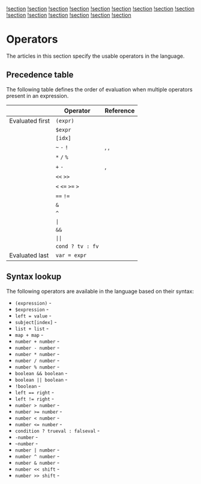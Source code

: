 [!section](addition/index.md)
[!section](assignment/index.md)
[!section](bitnegate/index.md)
[!section](bitoperators/index.md)
[!section](bitshiftoperators/index.md)
[!section](boolnegate/index.md)
[!section](booloperators/index.md)
[!section](dereference/index.md)
[!section](equality/index.md)
[!section](mathoperators/index.md)
[!section](comparison/index.md)
[!section](parentheses/index.md)
[!section](subscript/index.md)
[!section](ternary/index.md)
[!section](unaryminus/index.md)

# Operators

The articles in this section specify the usable operators in the language.

## Precedence table

The following table defines the order of evaluation when multiple operators present in an expression.

|                 	| Operator                  	| Reference                                                                    	|
|-----------------	|---------------------------	|-----------------------------------------------------------------------------	|
| Evaluated first 	| `(expr)`                  	| [](parentheses/index.md)                                                    	|
|                 	| `$expr`                   	| [](dereference/index.md)                                                    	|
|                 	| `[idx]`		             	| [](subscript/index.md)                                                      	|
|                 	| `~` `-` `!`	             	| [](bitnegate/index.md), [](unaryminus/index.md), [](boolnegate/index.md) 		|
|                 	| `*` `/` `%`               	| [](mathoperators/index.md)                                                  	|
|                 	| `+` `-`                 		| [](addition/index.md), [](mathoperators/index.md)                        		|
|                 	| `<<` `>>`                 	| [](bitshiftoperators/index.md)                                              	|
|                 	| `<` `<=` `>=` `>`         	| [](comparison/index.md)                                                     	|
|                 	| `==` `!=`                 	| [](equality/index.md)                                                       	|
|                 	| `&`                       	| [](bitoperators/index.md)                                                   	|
|                 	| `^`                       	| [](bitoperators/index.md)                                                   	|
|                 	| <code>&#124;</code>       	| [](bitoperators/index.md)                                                   	|
|                 	| `&&`                      	| [](booloperators/index.md)                                                  	|
|                 	| <code>&#124;&#124;</code> 	| [](booloperators/index.md)                                                  	|
|                 	| `cond ? tv : fv`            	| [](ternary/index.md)                                                        	|
| Evaluated last  	| `var = expr`              	| [](assignment/index.md)                                                     	|

## Syntax lookup

The following operators are available in the language based on their syntax:

* `(expression)` - [](parentheses/index.md)
* `$expression` - [](dereference/index.md)
* `left = value` - [](assignment/index.md)
* `subject[index]` - [](subscript/index.md)
* `list + list` - [](addition/index.md)
* `map + map` - [](addition/index.md)
* `number + number` - [](mathoperators/index.md)
* `number - number` - [](mathoperators/index.md)
* `number * number` - [](mathoperators/index.md)
* `number / number` - [](mathoperators/index.md)
* `number % number` - [](mathoperators/index.md)
* `boolean && boolean` - [](booloperators/index.md)
* `boolean || boolean` - [](booloperators/index.md)
* `!boolean` - [](boolnegate/index.md)
* `left == right` - [](equality/index.md)
* `left != right` - [](equality/index.md)
* `number > number` - [](comparison/index.md)
* `number >= number` - [](comparison/index.md)
* `number < number` - [](comparison/index.md)
* `number <= number` - [](comparison/index.md)
* `condition ? trueval : falseval` - [](ternary/index.md)
* `-number` - [](unaryminus/index.md)
* `~number` - [](bitnegate/index.md)
* `number | number` - [](bitoperators/index.md)
* `number ^ number` - [](bitoperators/index.md)
* `number & number` - [](bitoperators/index.md)
* `number << shift` - [](bitshiftoperators/index.md)
* `number >> shift` - [](bitshiftoperators/index.md)